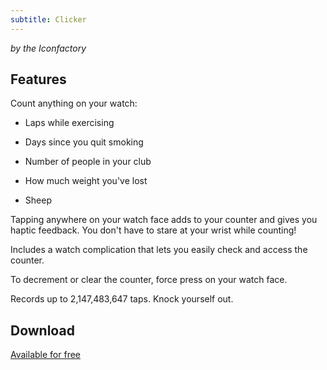 ```yaml
---
subtitle: Clicker
---
```


_by the Iconfactory_

## Features

Count anything on your watch:

- Laps while exercising

- Days since you quit smoking

- Number of people in your club

- How much weight you've lost

- Sheep

Tapping anywhere on your watch face adds to your counter and gives you haptic feedback. You don't have to stare at your wrist while counting!

Includes a watch complication that lets you easily check and access the counter.

To decrement or clear the counter, force press on your watch face.

Records up to 2,147,483,647 taps. Knock yourself out.

## Download

[Available for free](https://apps.apple.com/app/clicker-count-anything/id1043951998)
